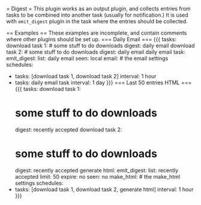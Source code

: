 = Digest =
This plugin works as an output plugin, and collects entries from tasks to be combined into another task (usually for notification.) It is used with `emit_digest` plugin in the task where the entries should be collected.

== Examples ==
These examples are incomplete, and contain comments where other plugins should be set up.
=== Daily Email ===
{{{
tasks:
  download task 1:
    # some stuff to do downloads
    digest: daily email
  download task 2:
    # some stuff to do downloads
    digest: daily email
  daily email task:
    emit_digest:
      list: daily email
    seen: local
    email:
      # the email settings
schedules:
- tasks: [download task 1, download task 2]
  interval: 1 hour
- tasks: daily email task
  interval: 1 day
}}}
=== Last 50 entries HTML ===
{{{
tasks:
  download task 1:
    # some stuff to do downloads
    digest: recently accepted
  download task 2:
    # some stuff to do downloads
    digest: recently accepted
  generate html:
    emit_digest:
      list: recently accepted
      limit: 50
      expire: no
    seen: no
    make_html:
      # the make_html settings
schedules:
- tasks: [download task 1, download task 2, generate html]
  interval: 1 hour
}}}